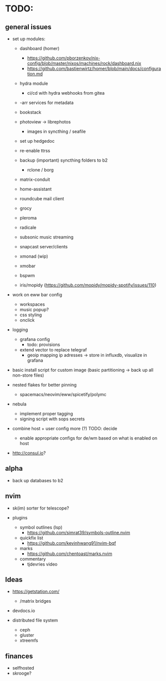 # TODO:

## general issues

- set up modules:

    - dashboard (homer)
        - https://github.com/pborzenkov/nix-config/blob/master/nixos/machines/rock/dashboard.nix
        - https://github.com/bastienwirtz/homer/blob/main/docs/configuration.md

    - hydra module
        - ci/cd with hydra webhooks from gitea

    - -arr services for metadata

    - bookstack

    - photoview -> librephotos
        - images in syncthing / seafile

    - set up hedgedoc
    - re-enable ttrss


    - backup (important) syncthing folders to b2
        - rclone / borg


    - matrix-conduit
    - home-assistant
    - roundcube mail client
    - grocy
    - pleroma
    - radicale
    - subsonic music streaming
    - snapcast server/clients

    - xmonad (wip)
    - xmobar
    - bspwm


    - iris/mopidy (https://github.com/mopidy/mopidy-spotify/issues/110)

- work on eww bar config
    - workspaces
    - music popup?
    - css styling
    - onclick

- logging
    - grafana config
        - todo: provisions
    - extend vector to replace telegraf
        - geoip mapping ip adresses -> store in influxdb, visualize in grafana

- basic install script for custom image (basic partitioning -> back up all non-store files)

- nested flakes for better pinning
    - spacemacs/neovim/eww/spicetify/polymc

- nebula
    - implement proper tagging
    - signing script with sops secrets

- combine host + user config more (?) TODO: decide
    - enable appropriate configs for de/wm based on what is enabled on host

- http://consul.io?

## alpha

- back up databases to b2

## nvim

- sk(im) sorter for telescope?

- plugins
    - symbol outlines (lsp)
        - https://github.com/simrat39/symbols-outline.nvim
    - quickfix list
        - https://github.com/kevinhwang91/nvim-bqf
    - marks
        - https://github.com/chentoast/marks.nvim
    - commentary
        - tjdevries video

## Ideas

- https://getstation.com/
    - /matrix bridges
- devdocs.io

- distributed file system
    - ceph
    - gluster
    - xtreemfs

## finances

- selfhosted
- skrooge?
